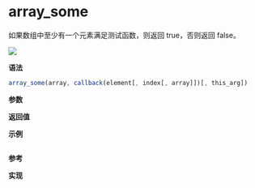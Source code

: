 # array_some

如果数组中至少有一个元素满足测试函数，则返回 true，否则返回 false。

![](https://img.shields.io/badge/-Array-blue)

**语法**

```js
array_some(array, callback(element[, index[, array]])[, this_arg])
```

**参数**

**返回值**

**示例**

```js

```

**参考**

**实现**

<CodeSwitcher :languages="{ln:'Langnang',lo:'Lodash',un:'Underscore'}">
<template v-slot:ln>

</template>
<template v-slot:lo>

</template>
<template v-slot:un>

</template>
</CodeSwitcher>
